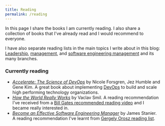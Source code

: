 ```yaml
---
title: Reading
permalink: /reading
---
```


In this page I share the books I am currently reading. I also share a collection of books that I've already read and I would recommend to everyone.

I have also separate reading lists in the main topics I write about in this blog: [Leadership](/leadership), [management](/mgmt), and [software engineering management](/mgmt/swe) and its many branches.

### Currently reading

- *[Accelerate: The Science of DevOps](https://amzn.to/3Ru6CFU)* by Nicole Forsgren, Jez Humble and Gene Kim. A great book about implementing [DevOps](/swe/devops) to build and scale high performing technology organizations.
- *[How the World Really Works](https://amzn.to/3RpuBWN)* by Vaclav Smil. A reading recommendation I've received from a [Bill Gates recommended reading video](https://www.youtube.com/watch?v=ksImBkJNQt8) and I became really interested in.
- *[Become an Effective Software Engineering Manager](https://amzn.to/3cc4BOs)* by James Stanier. A reading recommendation I've learnt from [Gergely Orosz reading list](https://blog.pragmaticengineer.com/my-reading-list/).